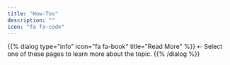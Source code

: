 ```yaml
---
title: "How-Tos"
description: ""
icon: "fa fa-code"
---
```

{{% dialog type="info" icon="fa fa-book" title="Read More" %}}
⇠ Select one of these pages to learn more about the topic.
{{% /dialog %}}
